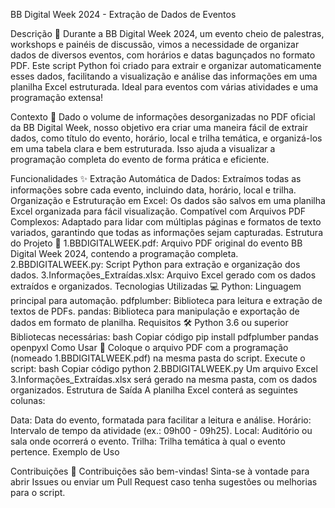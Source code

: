 BB Digital Week 2024 - Extração de Dados de Eventos
<!-- Substitua pelo link de um banner relevante, se houver -->

Descrição 📄
Durante a BB Digital Week 2024, um evento cheio de palestras, workshops e painéis de discussão, vimos a necessidade de organizar dados de diversos eventos, com horários e datas bagunçados no formato PDF. Este script Python foi criado para extrair e organizar automaticamente esses dados, facilitando a visualização e análise das informações em uma planilha Excel estruturada. Ideal para eventos com várias atividades e uma programação extensa!

Contexto 📅
Dado o volume de informações desorganizadas no PDF oficial da BB Digital Week, nosso objetivo era criar uma maneira fácil de extrair dados, como título do evento, horário, local e trilha temática, e organizá-los em uma tabela clara e bem estruturada. Isso ajuda a visualizar a programação completa do evento de forma prática e eficiente.

Funcionalidades ✨
Extração Automática de Dados: Extraímos todas as informações sobre cada evento, incluindo data, horário, local e trilha.
Organização e Estruturação em Excel: Os dados são salvos em uma planilha Excel organizada para fácil visualização.
Compatível com Arquivos PDF Complexos: Adaptado para lidar com múltiplas páginas e formatos de texto variados, garantindo que todas as informações sejam capturadas.
Estrutura do Projeto 📂
1.BBDIGITALWEEK.pdf: Arquivo PDF original do evento BB Digital Week 2024, contendo a programação completa.
2.BBDIGITALWEEK.py: Script Python para extração e organização dos dados.
3.Informações_Extraídas.xlsx: Arquivo Excel gerado com os dados extraídos e organizados.
Tecnologias Utilizadas 💻
Python: Linguagem principal para automação.
pdfplumber: Biblioteca para leitura e extração de textos de PDFs.
pandas: Biblioteca para manipulação e exportação de dados em formato de planilha.
Requisitos 🛠️
Python 3.6 ou superior
Bibliotecas necessárias:
bash
Copiar código
pip install pdfplumber pandas openpyxl
Como Usar 🚀
Coloque o arquivo PDF com a programação (nomeado 1.BBDIGITALWEEK.pdf) na mesma pasta do script.
Execute o script:
bash
Copiar código
python 2.BBDIGITALWEEK.py
Um arquivo Excel 3.Informações_Extraídas.xlsx será gerado na mesma pasta, com os dados organizados.
Estrutura de Saída
A planilha Excel conterá as seguintes colunas:

Data: Data do evento, formatada para facilitar a leitura e análise.
Horário: Intervalo de tempo da atividade (ex.: 09h00 - 09h25).
Local: Auditório ou sala onde ocorrerá o evento.
Trilha: Trilha temática à qual o evento pertence.
Exemplo de Uso
<!-- Adicione um link para um exemplo de captura de tela, se houver -->

Contribuições 🤝
Contribuições são bem-vindas! Sinta-se à vontade para abrir Issues ou enviar um Pull Request caso tenha sugestões ou melhorias para o script.

